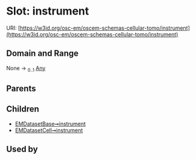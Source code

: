
# Slot: instrument



URI: [https://w3id.org/osc-em/oscem-schemas-cellular-tomo/instrument](https://w3id.org/osc-em/oscem-schemas-cellular-tomo/instrument)


## Domain and Range

None &#8594;  <sub>0..1</sub> [Any](Any.md)

## Parents


## Children

 *  [EMDatasetBase➞instrument](EMDatasetBase_instrument.md)
 *  [EMDatasetCell➞instrument](EMDatasetCell_instrument.md)

## Used by

